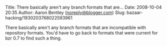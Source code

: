 Title: There basically aren't any branch formats that are...
Date: 2008-10-04 20:35
Author: Aaron Bentley (noreply@blogger.com)
Slug: bazaar-hacking/1930203768022593961

There basically aren't any branch formats that are incompatible with
repository formats. You'd have to go back to formats that were current
for bzr 0.7 to find such a thing.

